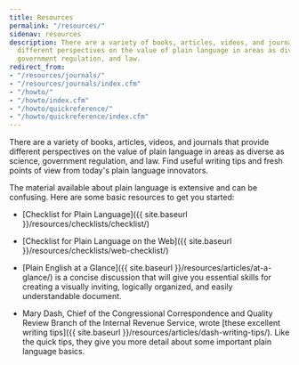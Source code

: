```yaml
---
title: Resources
permalink: "/resources/"
sidenav: resources
description: There are a variety of books, articles, videos, and journals that provide
  different perspectives on the value of plain language in areas as diverse as science,
  government regulation, and law.
redirect_from:
- "/resources/journals/"
- "/resources/journals/index.cfm"
- "/howto/"
- "/howto/index.cfm"
- "/howto/quickreference/"
- "/howto/quickreference/index.cfm"
---
```


There are a variety of books, articles, videos, and journals that provide different perspectives on the value of plain language in areas as diverse as science, government regulation, and law. Find useful writing tips and fresh points of view from today's plain language innovators.

The material available about plain language is extensive and can be confusing. Here are some basic resources to get you started:

* [Checklist for Plain Language]({{ site.baseurl }}/resources/checklists/checklist/)

* [Checklist for Plain Language on the Web]({{ site.baseurl }}/resources/checklists/web-checklist/)

* [Plain English at a Glance]({{ site.baseurl }}/resources/articles/at-a-glance/) is a concise discussion that will give you essential skills for creating a visually inviting, logically organized, and easily understandable document.

* Mary Dash, Chief of the Congressional Correspondence and Quality Review Branch of the Internal Revenue Service, wrote [these excellent writing tips]({{ site.baseurl }}/resources/articles/dash-writing-tips/). Like the quick tips, they give you more detail about some important plain language basics.
